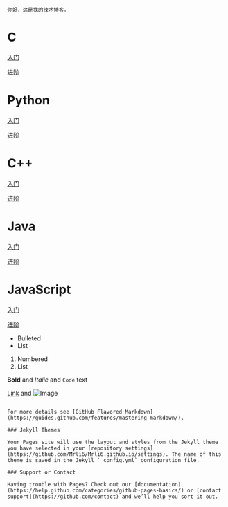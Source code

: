     你好，这是我的技术博客。


# C

[入门]( https://mrli6.github.io/The-introduction-to-C/"悬停显示")

[进阶](url)


# Python

[入门](url)

[进阶](url)


# C++

[入门](url)

[进阶](url)


# Java

[入门](url)

[进阶](url)


# JavaScript

[入门](url)

[进阶](url)


- Bulleted
- List

1. Numbered
2. List

**Bold** and _Italic_ and `Code` text

[Link](url) and ![Image](src)
```

For more details see [GitHub Flavored Markdown](https://guides.github.com/features/mastering-markdown/).

### Jekyll Themes

Your Pages site will use the layout and styles from the Jekyll theme you have selected in your [repository settings](https://github.com/Mrli6/Mrli6.github.io/settings). The name of this theme is saved in the Jekyll `_config.yml` configuration file.

### Support or Contact

Having trouble with Pages? Check out our [documentation](https://help.github.com/categories/github-pages-basics/) or [contact support](https://github.com/contact) and we’ll help you sort it out.
